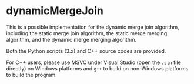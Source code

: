 # dynamicMergeJoin

This is a possible implementation for the dynamic merge join algorithm, including the static merge join algorithm, the static merge merging algorithm, and the dynamic merge merging algorithm. 

Both the Python scripts (3.x) and C++ source codes are provided. 

For C++ users, please use MSVC under Visual Studio (open the ``.sln`` file directly) on Windows platforms and ``g++`` to build on non-Windows platforms to build the program. 
